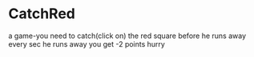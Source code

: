 # CatchRed
a game-you need to catch(click on) the red square before he runs away
every sec he runs away you get -2 points hurry
